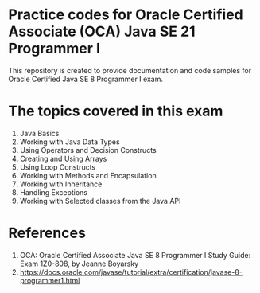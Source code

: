 # Practice codes for Oracle Certified Associate (OCA) Java SE 21 Programmer I 

This repository is created to provide documentation and code samples for Oracle Certified Java SE 8 Programmer I exam.

# The topics covered in this exam
1. Java Basics
2. Working with Java Data Types
3. Using Operators and Decision Constructs
4. Creating and Using Arrays
5. Using Loop Constructs
6. Working with Methods and Encapsulation
7. Working with Inheritance
8. Handling Exceptions
9. Working with Selected classes from the Java API

# References
1. OCA: Oracle Certified Associate Java SE 8 Programmer I Study Guide: Exam 1Z0-808, by Jeanne Boyarsky
2. https://docs.oracle.com/javase/tutorial/extra/certification/javase-8-programmer1.html

